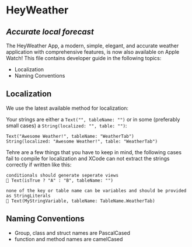 # HeyWeather
## _Accurate local forecast_

The HeyWeather App, a modern, simple, elegant, and accurate weather application with comprehensive features, is now also available on Apple Watch!
This file contains developer guide in the following topics:

- Localization
- Naming Conventions

## Localization

We use the latest available method for localization:

Your strings are either a `Text("", tableName: "")` or in some (preferably small cases) a `String(localized: "", table: "")`:
```
Text("Awesome Weather!", tableName: "WeatherTab")
String(localized: "Awesome Weather!", table: "WeatherTab")
```
Tehre are a few things that you have to keep in mind, the following cases fail to compile for localization and XCode can not extract the strings correctly if written like this:

```
conditionals should generate seperate views
🔴 Text(isTrue ? "A" : "B", tableName: "") 

none of the key or table name can be variables and should be provided as StringLiterals
🔴 Text(MyStringVariable, tableName: TableName.WeatherTab) 
```

## Naming Conventions

- Group, class and struct names are PascalCased
- function and method names are camelCased
